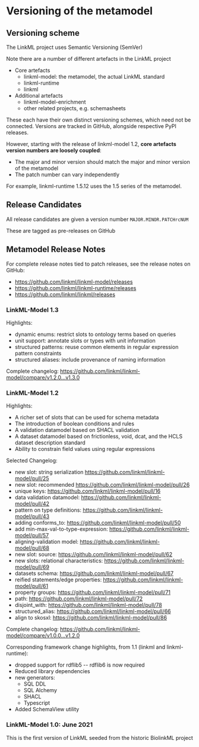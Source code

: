 # Versioning of the metamodel

## Versioning scheme

The LinkML project uses Semantic Versioning (SemVer)

Note there are a number of different artefacts in the LinkML project

- Core artefacts
   - linkml-model: the metamodel, the actual LinkML standard
   - linkml-runtime
   - linkml
- Additional artefacts
   - linkml-model-enrichment
   - other related projects, e.g. schemasheets

These each have their own distinct versioning schemes, which need not be connected.
Versions are tracked in GitHub, alongside respective PyPI releases.

However, starting with the release of linkml-model 1.2, **core
artefacts version numbers are loosely coupled**:

- The major and minor version should match the major and minor version of the metamodel
- The patch number can vary independently

For example, linkml-runtime 1.5.12 uses the 1.5 series of the metamodel.

## Release Candidates

All release candidates are given a version number `MAJOR.MINOR.PATCHrcNUM`

These are tagged as pre-releases on GitHub

## Metamodel Release Notes

For complete release notes tied to patch releases, see the release notes on GitHub:

- https://github.com/linkml/linkml-model/releases
- https://github.com/linkml/linkml-runtime/releases
- https://github.com/linkml/linkml/releases

### LinkML-Model 1.3

Highlights:

- dynamic enums: restrict slots to ontology terms based on queries
- unit support: annotate slots or types with unit information
- structured patterns: reuse common elements in regular expression pattern constraints
- structured aliases: include provenance of naming information

Complete changelog: https://github.com/linkml/linkml-model/compare/v1.2.0...v1.3.0

### LinkML-Model 1.2

Highlights:

- A richer set of slots that can be used for schema metadata
- The introduction of boolean conditions and rules
- A validation datamodel based on SHACL validation
- A dataset datamodel based on frictionless, void, dcat, and the HCLS dataset description standard
- Ability to constrain field values using regular expressions

Selected Changelog:

- new slot: string serialization https://github.com/linkml/linkml-model/pull/25 
- new slot: recommended https://github.com/linkml/linkml-model/pull/26 
- unique keys: https://github.com/linkml/linkml-model/pull/16 
- data validation datamodel: https://github.com/linkml/linkml-model/pull/42 
- pattern on type definitions: https://github.com/linkml/linkml-model/pull/43 
- adding conforms_to: https://github.com/linkml/linkml-model/pull/50
- add min-max-val-to-type-expression: https://github.com/linkml/linkml-model/pull/57
- aligning-validation model: https://github.com/linkml/linkml-model/pull/68
- new slot: source: https://github.com/linkml/linkml-model/pull/62
- new slots: relational characteristics: https://github.com/linkml/linkml-model/pull/69
- datasets schema: https://github.com/linkml/linkml-model/pull/67
- reified statements/edge properties: https://github.com/linkml/linkml-model/pull/61
- property groups: https://github.com/linkml/linkml-model/pull/71
- path: https://github.com/linkml/linkml-model/pull/72
- disjoint_with: https://github.com/linkml/linkml-model/pull/78
- structured_alias: https://github.com/linkml/linkml-model/pull/66
- align to skosxl: https://github.com/linkml/linkml-model/pull/86

Complete changelog: https://github.com/linkml/linkml-model/compare/v1.0.0...v1.2.0

Corresponding framework change highlights, from 1.1 (linkml and linkml-runtime):

- dropped support for rdflib5 -- rdflib6 is now required
- Reduced library dependencies
- new generators:
    - SQL DDL
    - SQL Alchemy
    - SHACL
    - Typescript
- Added SchemaView utility

### LinkML-Model 1.0: June 2021

This is the first version of LinkML seeded from the historic BiolinkML project



